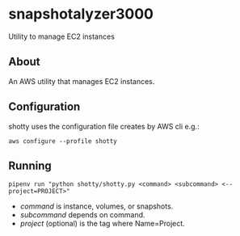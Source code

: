 # snapshotalyzer3000

Utility to manage EC2 instances

## About

An AWS utility that manages EC2 instances.

## Configuration

shotty uses the configuration file creates by AWS cli e.g.:

`aws configure --profile shotty`

## Running

`pipenv run "python shotty/shotty.py <command> <subcommand> <--project=PROJECT>"`

 - *command* is instance, volumes, or snapshots.
 - *subcommand* depends on command.
 - *project* (optional) is the tag where Name=Project.
